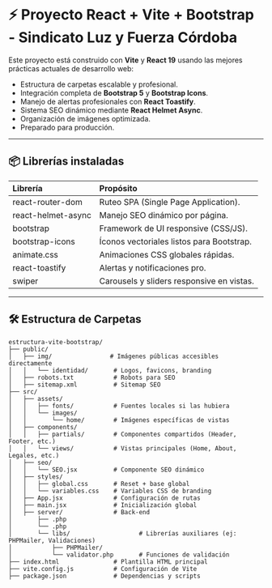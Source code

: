 # ⚡ Proyecto React + Vite + Bootstrap - Sindicato Luz y Fuerza Córdoba

Este proyecto está construido con **Vite** y **React 19** usando las mejores prácticas actuales de desarrollo web:
- Estructura de carpetas escalable y profesional.
- Integración completa de **Bootstrap 5** y **Bootstrap Icons**.
- Manejo de alertas profesionales con **React Toastify**.
- Sistema SEO dinámico mediante **React Helmet Async**.
- Organización de imágenes optimizada.
- Preparado para producción.

---

## 📦 Librerías instaladas

| Librería | Propósito |
|:---------|:----------|
| react-router-dom | Ruteo SPA (Single Page Application). |
| react-helmet-async | Manejo SEO dinámico por página. |
| bootstrap | Framework de UI responsive (CSS/JS). |
| bootstrap-icons | Íconos vectoriales listos para Bootstrap. |
| animate.css | Animaciones CSS globales rápidas. |
| react-toastify | Alertas y notificaciones pro. |
| swiper | Carousels y sliders responsive en vistas. |

---

## 🛠️ Estructura de Carpetas

```plaintext
estructura-vite-bootstrap/
├── public/
│   ├── img/                # Imágenes públicas accesibles directamente
│   │   └── identidad/       # Logos, favicons, branding
│   ├── robots.txt           # Robots para SEO
│   ├── sitemap.xml          # Sitemap SEO
├── src/
│   ├── assets/
│   │   ├── fonts/           # Fuentes locales si las hubiera
│   │   └── images/
│   │       └── home/        # Imágenes específicas de vistas
│   ├── components/
│   │   ├── partials/        # Componentes compartidos (Header, Footer, etc.)
│   │   └── views/           # Vistas principales (Home, About, Legales, etc.)
│   ├── seo/
│   │   └── SEO.jsx          # Componente SEO dinámico
│   ├── styles/
│   │   ├── global.css       # Reset + base global
│   │   └── variables.css    # Variables CSS de branding
│   ├── App.jsx              # Configuración de rutas
│   ├── main.jsx             # Inicialización global
│   ├── server/              # Back-end
│       ├── .php       
│       └── .php 
│       └── libs/                   # Librerías auxiliares (ej: PHPMailer, Validaciones)
│           ├── PHPMailer/
│           └── validator.php       # Funciones de validación
├── index.html               # Plantilla HTML principal
├── vite.config.js           # Configuración de Vite
├── package.json             # Dependencias y scripts
